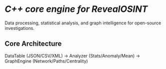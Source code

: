 # *C++ core engine for RevealOSINT*

Data processing, statistical analysis, and graph intelligence for open-source investigations.

## Core Architecture

DataTable (JSON/CSV/XML)
    → 
Analyzer (Stats/Anomaly/Mean)
    → 
GraphEngine (Network/Paths/Centrality)
